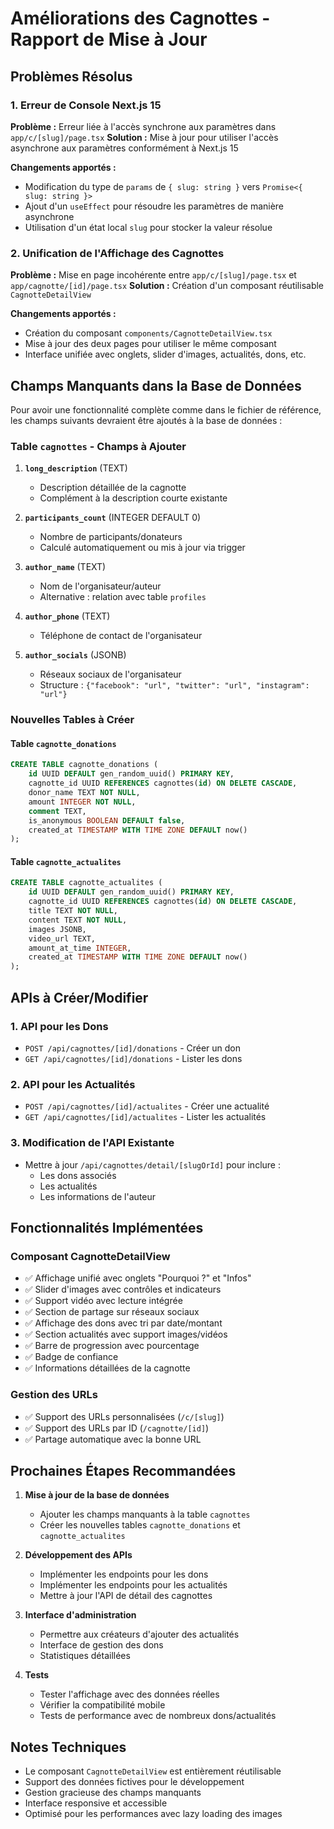 # Améliorations des Cagnottes - Rapport de Mise à Jour

## Problèmes Résolus

### 1. Erreur de Console Next.js 15
**Problème :** Erreur liée à l'accès synchrone aux paramètres dans `app/c/[slug]/page.tsx`
**Solution :** Mise à jour pour utiliser l'accès asynchrone aux paramètres conformément à Next.js 15

**Changements apportés :**
- Modification du type de `params` de `{ slug: string }` vers `Promise<{ slug: string }>`
- Ajout d'un `useEffect` pour résoudre les paramètres de manière asynchrone
- Utilisation d'un état local `slug` pour stocker la valeur résolue

### 2. Unification de l'Affichage des Cagnottes
**Problème :** Mise en page incohérente entre `app/c/[slug]/page.tsx` et `app/cagnotte/[id]/page.tsx`
**Solution :** Création d'un composant réutilisable `CagnotteDetailView`

**Changements apportés :**
- Création du composant `components/CagnotteDetailView.tsx`
- Mise à jour des deux pages pour utiliser le même composant
- Interface unifiée avec onglets, slider d'images, actualités, dons, etc.

## Champs Manquants dans la Base de Données

Pour avoir une fonctionnalité complète comme dans le fichier de référence, les champs suivants devraient être ajoutés à la base de données :

### Table `cagnottes` - Champs à Ajouter

1. **`long_description`** (TEXT)
   - Description détaillée de la cagnotte
   - Complément à la description courte existante

2. **`participants_count`** (INTEGER DEFAULT 0)
   - Nombre de participants/donateurs
   - Calculé automatiquement ou mis à jour via trigger

3. **`author_name`** (TEXT)
   - Nom de l'organisateur/auteur
   - Alternative : relation avec table `profiles`

4. **`author_phone`** (TEXT)
   - Téléphone de contact de l'organisateur

5. **`author_socials`** (JSONB)
   - Réseaux sociaux de l'organisateur
   - Structure : `{"facebook": "url", "twitter": "url", "instagram": "url"}`

### Nouvelles Tables à Créer

#### Table `cagnotte_donations`
```sql
CREATE TABLE cagnotte_donations (
    id UUID DEFAULT gen_random_uuid() PRIMARY KEY,
    cagnotte_id UUID REFERENCES cagnottes(id) ON DELETE CASCADE,
    donor_name TEXT NOT NULL,
    amount INTEGER NOT NULL,
    comment TEXT,
    is_anonymous BOOLEAN DEFAULT false,
    created_at TIMESTAMP WITH TIME ZONE DEFAULT now()
);
```

#### Table `cagnotte_actualites`
```sql
CREATE TABLE cagnotte_actualites (
    id UUID DEFAULT gen_random_uuid() PRIMARY KEY,
    cagnotte_id UUID REFERENCES cagnottes(id) ON DELETE CASCADE,
    title TEXT NOT NULL,
    content TEXT NOT NULL,
    images JSONB,
    video_url TEXT,
    amount_at_time INTEGER,
    created_at TIMESTAMP WITH TIME ZONE DEFAULT now()
);
```

## APIs à Créer/Modifier

### 1. API pour les Dons
- `POST /api/cagnottes/[id]/donations` - Créer un don
- `GET /api/cagnottes/[id]/donations` - Lister les dons

### 2. API pour les Actualités
- `POST /api/cagnottes/[id]/actualites` - Créer une actualité
- `GET /api/cagnottes/[id]/actualites` - Lister les actualités

### 3. Modification de l'API Existante
- Mettre à jour `/api/cagnottes/detail/[slugOrId]` pour inclure :
  - Les dons associés
  - Les actualités
  - Les informations de l'auteur

## Fonctionnalités Implémentées

### Composant CagnotteDetailView
- ✅ Affichage unifié avec onglets "Pourquoi ?" et "Infos"
- ✅ Slider d'images avec contrôles et indicateurs
- ✅ Support vidéo avec lecture intégrée
- ✅ Section de partage sur réseaux sociaux
- ✅ Affichage des dons avec tri par date/montant
- ✅ Section actualités avec support images/vidéos
- ✅ Barre de progression avec pourcentage
- ✅ Badge de confiance
- ✅ Informations détaillées de la cagnotte

### Gestion des URLs
- ✅ Support des URLs personnalisées (`/c/[slug]`)
- ✅ Support des URLs par ID (`/cagnotte/[id]`)
- ✅ Partage automatique avec la bonne URL

## Prochaines Étapes Recommandées

1. **Mise à jour de la base de données**
   - Ajouter les champs manquants à la table `cagnottes`
   - Créer les nouvelles tables `cagnotte_donations` et `cagnotte_actualites`

2. **Développement des APIs**
   - Implémenter les endpoints pour les dons
   - Implémenter les endpoints pour les actualités
   - Mettre à jour l'API de détail des cagnottes

3. **Interface d'administration**
   - Permettre aux créateurs d'ajouter des actualités
   - Interface de gestion des dons
   - Statistiques détaillées

4. **Tests**
   - Tester l'affichage avec des données réelles
   - Vérifier la compatibilité mobile
   - Tests de performance avec de nombreux dons/actualités

## Notes Techniques

- Le composant `CagnotteDetailView` est entièrement réutilisable
- Support des données fictives pour le développement
- Gestion gracieuse des champs manquants
- Interface responsive et accessible
- Optimisé pour les performances avec lazy loading des images
